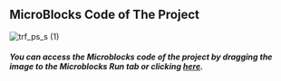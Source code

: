 ## MicroBlocks Code of The Project

![trf_ps_s (1)](https://user-images.githubusercontent.com/112697142/228459723-8b3d94a5-4ab8-4534-a673-103a8bfb6c06.png)

##### You can access the Microblocks code of the project by dragging the image to the Microblocks Run tab or clicking [here](https://microblocks.fun/run/microblocks.html#scripts=GP%20Scripts%0Adepends%20%27PicoBricks%27%20%27Servo%27%0A%0Ascript%20531%2078%20%7B%0AwhenStarted%0Aservo%20%3D%200%0AsetServoAngle%2021%20servo%0Aforever%20%7B%0A%20%20pb_set_rgb_color%20%28pb_rgb_color%20255%200%200%29%0A%20%20waitUntil%20%28%28pb_light_sensor%29%20%3C%2030%29%0A%20%20pb_set_rgb_color%20%28pb_rgb_color%20255%20255%200%29%0A%20%20repeatUntil%20%28servo%20%3E%3D%2090%29%20%7B%0A%20%20%20%20servo%20%2B%3D%205%0A%20%20%20%20setServoAngle%2021%20servo%0A%20%20%20%20pb_beep%2050%0A%20%20%7D%0A%20%20pb_set_rgb_color%20%28pb_rgb_color%200%20255%200%29%0A%20%20waitMillis%202000%0A%20%20repeatUntil%20%28servo%20%3C%3D%200%29%20%7B%0A%20%20%20%20servo%20%2B%3D%20-5%0A%20%20%20%20setServoAngle%2021%20servo%0A%20%20%20%20pb_beep%2050%0A%20%20%7D%0A%7D%0A%7D%0A%0A "here").
